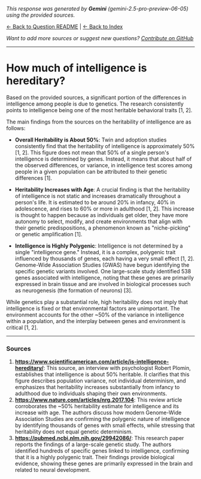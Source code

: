 <!-- 
Generated by: gemini
Model: gemini-2.5-pro-preview-06-05
Prompt type: sources
Generated at: 2025-06-09T22:10:59.547669
-->

*This response was generated by **Gemini** (gemini-2.5-pro-preview-06-05) using the provided sources.*

[← Back to Question README](README.md) | [← Back to Index](../README.md)

*Want to add more sources or suggest new questions? [Contribute on GitHub](https://github.com/justinwest/SuggestedSources)*

---

# How much of intelligence is hereditary?

Based on the provided sources, a significant portion of the differences in intelligence among people is due to genetics. The research consistently points to intelligence being one of the most heritable behavioral traits [1, 2].

The main findings from the sources on the heritability of intelligence are as follows:

*   **Overall Heritability is About 50%**: Twin and adoption studies consistently find that the heritability of intelligence is approximately 50% [1, 2]. This figure does not mean that 50% of a single person's intelligence is determined by genes. Instead, it means that about half of the observed differences, or variance, in intelligence test scores among people in a given population can be attributed to their genetic differences [1].

*   **Heritability Increases with Age**: A crucial finding is that the heritability of intelligence is not static and increases dramatically throughout a person's life. It is estimated to be around 20% in infancy, 40% in adolescence, and rises to 60% or more in adulthood [1, 2]. This increase is thought to happen because as individuals get older, they have more autonomy to select, modify, and create environments that align with their genetic predispositions, a phenomenon known as "niche-picking" or genetic amplification [1].

*   **Intelligence is Highly Polygenic**: Intelligence is not determined by a single "intelligence gene." Instead, it is a complex, polygenic trait influenced by thousands of genes, each having a very small effect [1, 2]. Genome-Wide Association Studies (GWAS) have begun identifying the specific genetic variants involved. One large-scale study identified 538 genes associated with intelligence, noting that these genes are primarily expressed in brain tissue and are involved in biological processes such as neurogenesis (the formation of neurons) [3].

While genetics play a substantial role, high heritability does not imply that intelligence is fixed or that environmental factors are unimportant. The environment accounts for the other ~50% of the variance in intelligence within a population, and the interplay between genes and environment is critical [1, 2].

***

### Sources

1.  **https://www.scientificamerican.com/article/is-intelligence-hereditary/**: This source, an interview with psychologist Robert Plomin, establishes that intelligence is about 50% heritable. It clarifies that this figure describes population variance, not individual determinism, and emphasizes that heritability increases substantially from infancy to adulthood due to individuals shaping their own environments.
2.  **https://www.nature.com/articles/nrg.2017.104**: This review article corroborates the ~50% heritability estimate for intelligence and its increase with age. The authors discuss how modern Genome-Wide Association Studies are confirming the polygenic nature of intelligence by identifying thousands of genes with small effects, while stressing that heritability does not equal genetic determinism.
3.  **https://pubmed.ncbi.nlm.nih.gov/29942086/**: This research paper reports the findings of a large-scale genetic study. The authors identified hundreds of specific genes linked to intelligence, confirming that it is a highly polygenic trait. Their findings provide biological evidence, showing these genes are primarily expressed in the brain and related to neural development.